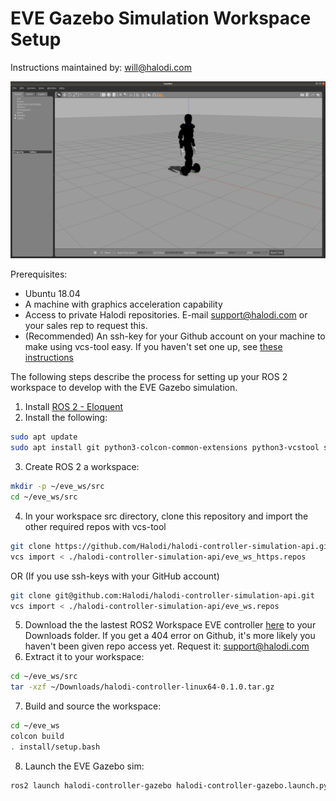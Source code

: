 # EVE Gazebo Simulation Workspace Setup
Instructions maintained by: will@halodi.com

![eve_gazebo](./images/eve_gazebo_sim_ss.png)

Prerequisites:
* Ubuntu 18.04
* A machine with graphics acceleration capability
* Access to private Halodi repositories. E-mail support@halodi.com or your sales rep to request this.
* (Recommended) An ssh-key for your Github account on your machine to make using vcs-tool easy. If you haven't set one up, see [these instructions](https://help.github.com/en/github/authenticating-to-github/generating-a-new-ssh-key-and-adding-it-to-the-ssh-agent)

The following steps describe the process for setting up your ROS 2 workspace to
develop with the EVE Gazebo simulation.

1. Install [ROS 2 - Eloquent](https://index.ros.org/doc/ros2/Installation/Eloquent/)
2. Install the following:
  ```bash
  sudo apt update
  sudo apt install git python3-colcon-common-extensions python3-vcstool swig3.0 xsltproc ros-eloquent-gazebo-ros-pkgs
  ```
3. Create ROS 2 a workspace:
  ```bash
  mkdir -p ~/eve_ws/src
  cd ~/eve_ws/src
  ```
4. In your workspace src directory, clone this repository and import the other required repos with vcs-tool
  ```bash
  git clone https://github.com/Halodi/halodi-controller-simulation-api.git
  vcs import < ./halodi-controller-simulation-api/eve_ws_https.repos
  ```
  OR (If you use ssh-keys with your GitHub account)
  ```bash
  git clone git@github.com:Halodi/halodi-controller-simulation-api.git
  vcs import < ./halodi-controller-simulation-api/eve_ws.repos
  ```
5. Download the the lastest ROS2 Workspace EVE controller [here](https://github.com/Halodi/halodi-controller-build-system/releases/download/v0.2.0-ROS2/halodi-controller-linux64-0.1.0.tar.gz) to your Downloads folder. If you get a 404 error on Github, it's more likely you haven't been given repo access yet. Request it: support@halodi.com
6. Extract it to your workspace:
  ```bash
  cd ~/eve_ws/src
  tar -xzf ~/Downloads/halodi-controller-linux64-0.1.0.tar.gz
  ````
7. Build and source the workspace:
  ```bash
  cd ~/eve_ws
  colcon build
  . install/setup.bash
  ```
8. Launch the EVE Gazebo sim:
```bash
ros2 launch halodi-controller-gazebo halodi-controller-gazebo.launch.py
```
